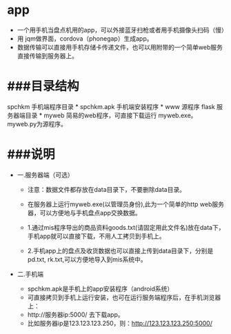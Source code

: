 app
==========

* 一个用手机当盘点机用的app，可以外接蓝牙扫枪或者用手机摄像头扫码（慢）
* 用 jqm做界面，cordova（phonegap）生成app。
* 数据传输可以直接用手机存储卡传递文件，也可以用附带的一个简单web服务直接传输到服务器上。

###目录结构
========

  spchkm 手机端程序目录
    * spchkm.apk  手机端安装程序
    * www 源程序
  flask 服务器端目录
    * myweb 简易的web程序，可直接下载运行 myweb.exe。 myweb.py为源程序。

###说明
======
* 一.服务器端（可选）
    * 注意：数据文件都存放在data目录下，不要删除data目录。

    * 在服务器上运行myweb.exe(以管理员身份),此为一个简单的http web服务器，可以方便地与手机盘点app交换数据。


    * 1.通过mis程序导出的商品资料goods.txt(请固定用此文件名)放在data下，手机app就可以直接下载，不用人工拷贝到手机上。
    * 2.手机app上的盘点及收货数据也可以直接上传到data目录下，分别是pd.txt, rk.txt,可以方便地导入到mis系统中。


* 二.手机端
    * spchkm.apk是手机上的app安装程序（android系统）
    * 可直接拷贝到手机上运行安装，也可在运行服务端程序后，在手机浏览器上：
    * http://服务器ip:5000/ 去下载app。
    * 比如服务器ip是123.123.123.250，则：http://123.123.123.250:5000/
